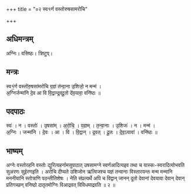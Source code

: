 +++
title = "०२ स्व१र्ण वस्तोरुषसामरोचि"

+++
## अधिमन्त्रम्
अग्निः। वसिष्ठः। त्रिष्टुप्।

## मन्त्रः
स्व१॒॑र्ण वस्तो॑रु॒षसा॑मरोचि य॒ज्ञं त॑न्वा॒ना उ॒शिजो॒ न मन्म॑ ।  
अ॒ग्निर्जन्मा॑नि दे॒व आ वि वि॒द्वान्द्र॒वद्दू॒तो दे॑व॒यावा॒ वनि॑ष्ठः ॥

## पदपाठः
स्वः॑ । न । वस्तोः॑ । उ॒षसा॑म् । अ॒रो॒चि॒ । य॒ज्ञम् । त॒न्वा॒नाः । उ॒शिजः॑ । न । मन्म॑ ।  
अ॒ग्निः । जन्मा॑नि । दे॒वः । आ । वि । वि॒द्वान् । द्र॒वत् । दू॒तः । दे॒व॒ऽयावा॑ । वनि॑ष्ठः ॥

## भाष्यम्
अग्नेः वस्तोरहनि वस्तोः द्युरित्यहर्नामसुपाठात् उषसामग्ने स्वर्णआदित्यइव तथा च यास्कः-स्वरादित्योभवति सुअरणः सुईरणइति । अरोचि दीप्यते उशिजोन ऋत्विजश्च यज्ञं तन्वानाः विस्तारयन्तः मन्म मन्मानि मननीयानि स्तोत्राणि पठन्तीतिशेषः । नेति संप्रत्यर्थे अपि च विद्वान् जानन् दूतो देवानां देवयावा देवान् देवान् प्रतिगच्छन् वनिष्ठो दातृतमोग्निः विआद्रवत् विविधमाद्रवति ॥ २ ॥